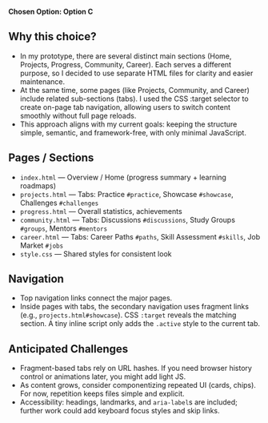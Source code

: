**Chosen Option: Option C**

## Why this choice?
- In my prototype, there are several distinct main sections (Home, Projects, Progress, Community, Career). Each serves a different purpose, so I decided to use separate HTML files for clarity and easier maintenance.
- At the same time, some pages (like Projects, Community, and Career) include related sub-sections (tabs). I used the CSS :target selector to create on-page tab navigation, allowing users to switch content smoothly without full page reloads.
- This approach aligns with my current goals: keeping the structure simple, semantic, and framework-free, with only minimal JavaScript.

## Pages / Sections
- `index.html` — Overview / Home (progress summary + learning roadmaps)
- `projects.html` — Tabs: Practice `#practice`, Showcase `#showcase`, Challenges `#challenges`
- `progress.html` — Overall statistics, achievements
- `community.html` — Tabs: Discussions `#discussions`, Study Groups `#groups`, Mentors `#mentors`
- `career.html` — Tabs: Career Paths `#paths`, Skill Assessment `#skills`, Job Market `#jobs`
- `style.css` — Shared styles for consistent look

## Navigation
- Top navigation links connect the major pages.
- Inside pages with tabs, the secondary navigation uses fragment links (e.g., `projects.html#showcase`). CSS `:target` reveals the matching section. A tiny inline script only adds the `.active` style to the current tab.

## Anticipated Challenges
- Fragment-based tabs rely on URL hashes. If you need browser history control or animations later, you might add light JS.
- As content grows, consider componentizing repeated UI (cards, chips). For now, repetition keeps files simple and explicit.
- Accessibility: headings, landmarks, and `aria-label`s are included; further work could add keyboard focus styles and skip links.
